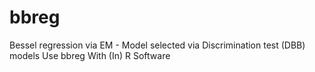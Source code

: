 # bbreg
Bessel regression via EM - Model selected via Discrimination test (DBB) models Use bbreg With (In) R Software
